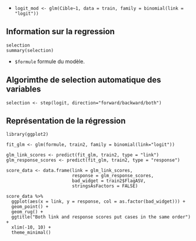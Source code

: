 * `logit_mod <- glm(Cible~1, data = train, family = binomial(link = "logit"))`

## Information sur la regression

```
selection
summary(selection)
```

* `$formule` formule du modèle.

## Algorimthe de selection automatique des variables

```
selection <- step(logit, direction="forward/backward/both")
```

## Représentation de la régression

```
library(ggplot2)

fit_glm <- glm(formule, train2, family = binomial(link="logit"))

glm_link_scores <- predict(fit_glm, train2, type = "link")
glm_response_scores <- predict(fit_glm, train2, type = "response")

score_data <- data.frame(link = glm_link_scores, 
                         response = glm_response_scores,
                         bad_widget = train2$FlagASV,
                         stringsAsFactors = FALSE)

score_data %>% 
  ggplot(aes(x = link, y = response, col = as.factor(bad_widget))) +
  geom_point() + 
  geom_rug() + 
  ggtitle("Both link and response scores put cases in the same order") +
  xlim(-10, 10) + 
  theme_minimal()
```
